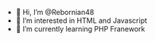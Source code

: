 - 👋 Hi, I’m @Rebornian48
- 👀 I’m interested in HTML and Javascript 
- 🌱 I’m currently learning PHP Franework

<!---
Rebornian48/Rebornian48 is a ✨ special ✨ repository because its `README.md` (this file) appears on your GitHub profile.
You can click the Preview link to take a look at your changes.
--->
